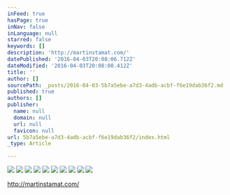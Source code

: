 ```yaml
---
inFeed: true
hasPage: true
inNav: false
inLanguage: null
starred: false
keywords: []
description: 'http://martinstamat.com/'
datePublished: '2016-04-03T20:08:06.712Z'
dateModified: '2016-04-03T20:08:00.412Z'
title: ''
author: []
sourcePath: _posts/2016-04-03-5b7a5ebe-a7d3-4adb-acbf-f6e19dab36f2.md
published: true
authors: []
publisher:
  name: null
  domain: null
  url: null
  favicon: null
url: 5b7a5ebe-a7d3-4adb-acbf-f6e19dab36f2/index.html
_type: Article

---
```

![](https://the-grid-user-content.s3-us-west-2.amazonaws.com/e69701e5-b16a-4afa-8810-8d04f459754a.jpg)
![](https://the-grid-user-content.s3-us-west-2.amazonaws.com/da4df77f-dac9-45d7-ae45-848c8b6b2ecb.jpg)
![](https://the-grid-user-content.s3-us-west-2.amazonaws.com/2f96157a-defd-4c35-b427-53fee3dbe85d.jpg)
![](https://the-grid-user-content.s3-us-west-2.amazonaws.com/4685644d-f482-497e-af52-d8568256fd84.jpg)
![](https://the-grid-user-content.s3-us-west-2.amazonaws.com/f68cd9c3-86f4-49d8-b5e2-a1df30a403d6.jpg)
![](https://the-grid-user-content.s3-us-west-2.amazonaws.com/b513ce81-d057-45ad-828d-d272f5f3f105.jpg)
![](https://the-grid-user-content.s3-us-west-2.amazonaws.com/a146b980-8acd-43b2-8fcc-e513d78c6a82.jpg)
![](https://the-grid-user-content.s3-us-west-2.amazonaws.com/3599586f-d0b2-4d9c-a04f-0fe03887373d.jpg)
![](https://the-grid-user-content.s3-us-west-2.amazonaws.com/482b652d-dc0f-44e7-bd43-25848e077020.jpg)
![](https://the-grid-user-content.s3-us-west-2.amazonaws.com/5c9c97c0-ee14-4e47-9c61-dbb5ed7a03c8.jpg)

http://martinstamat.com/